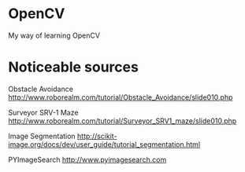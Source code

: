 # OpenCV
My way of learning OpenCV

# Noticeable sources

Obstacle Avoidance
http://www.roborealm.com/tutorial/Obstacle_Avoidance/slide010.php

Surveyor SRV-1 Maze
http://www.roborealm.com/tutorial/Surveyor_SRV1_maze/slide010.php

Image Segmentation
http://scikit-image.org/docs/dev/user_guide/tutorial_segmentation.html

PYImageSearch
http://www.pyimagesearch.com
